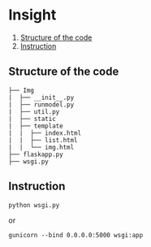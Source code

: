 # Insight
1. [Structure of the code](README.md##Structure)
1. [Instruction](README.md##Instruction)

## Structure of the code

```text
├── Img
|  ├── __init__.py
|  ├── runmodel.py
|  ├── util.py
|  ├── static
|  ├── template
|  |  ├── index.html
|  |  ├── list.html
|  |  └── img.html
├── flaskapp.py
├── wsgi.py
```

## Instruction
```
python wsgi.py
```
or
```
gunicorn --bind 0.0.0.0:5000 wsgi:app
```
